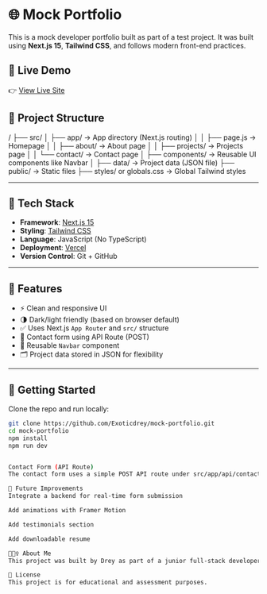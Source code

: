 # 🌐 Mock Portfolio

This is a mock developer portfolio built as part of a test project. It was built using **Next.js 15**, **Tailwind CSS**, and follows modern front-end practices.

## 🔗 Live Demo

👉 [View Live Site](https://mock-portfolio-liard.vercel.app/)

## 📁 Project Structure

/
├── src/
│ ├── app/ → App directory (Next.js routing)
│ │ ├── page.js → Homepage
│ │ ├── about/ → About page
│ │ ├── projects/ → Projects page
│ │ └── contact/ → Contact page
│ ├── components/ → Reusable UI components like Navbar
│ ├── data/ → Project data (JSON file)
├── public/ → Static files
├── styles/ or globals.css → Global Tailwind styles


---

## 🧰 Tech Stack

- **Framework**: [Next.js 15](https://nextjs.org/)
- **Styling**: [Tailwind CSS](https://tailwindcss.com/)
- **Language**: JavaScript (No TypeScript)
- **Deployment**: [Vercel](https://vercel.com/)
- **Version Control**: Git + GitHub

---

## 📌 Features

- ⚡️ Clean and responsive UI
- 🌗 Dark/light friendly (based on browser default)
- ✅ Uses Next.js `App Router` and `src/` structure
- 💬 Contact form using API Route (POST)
- 🧩 Reusable `Navbar` component
- 🗂 Project data stored in JSON for flexibility

---

## 🚀 Getting Started

Clone the repo and run locally:

```bash
git clone https://github.com/Exoticdrey/mock-portfolio.git
cd mock-portfolio
npm install
npm run dev


Contact Form (API Route)
The contact form uses a simple POST API route under src/app/api/contact/route.js. You can expand this to connect with services like EmailJS or Nodemailer.

🧪 Future Improvements
Integrate a backend for real-time form submission

Add animations with Framer Motion

Add testimonials section

Add downloadable resume

🙋🏽‍♀️ About Me
This project was built by Drey as part of a junior full-stack developer assessment. I’m passionate about clean code, elegant UI, and solving real problems with tech.

📜 License
This project is for educational and assessment purposes.